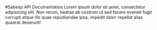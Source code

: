 #Sabesp API Documentation
Lorem ipsum dolor sit amet, consectetur adipisicing elit. Non rerum, beatae ab nostrum ut sed facere eveniet fugit corrupti atque illo quae repudiandae ipsa, impedit dolor repellat alias quaerat deserunt!